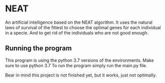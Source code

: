 # NEAT
An artificial intelligence based on the NEAT algorithm. It uses the natural laws of survival of the fittest to choose the optimal genes for each individual in a specie. And to get rid of the individuals who are not good enough.

## Running the program
This program is using the python 3.7 versions of the environments. Make sure to use python 3.7
To run the program simply run the main.py file.

Bear in mind this project is not finished yet, but it works, just not optimally.
